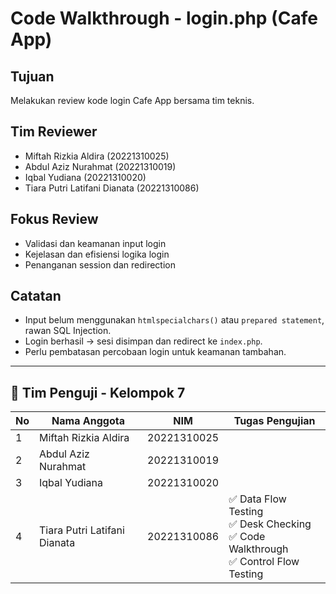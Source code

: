 # Code Walkthrough - login.php (Cafe App)

## Tujuan  
Melakukan review kode login Cafe App bersama tim teknis.

## Tim Reviewer  
- Miftah Rizkia Aldira (20221310025)  
- Abdul Aziz Nurahmat (20221310019)  
- Iqbal Yudiana (20221310020)  
- Tiara Putri Latifani Dianata (20221310086)  

## Fokus Review  
- Validasi dan keamanan input login  
- Kejelasan dan efisiensi logika login  
- Penanganan session dan redirection  

## Catatan  
- Input belum menggunakan `htmlspecialchars()` atau `prepared statement`, rawan SQL Injection.  
- Login berhasil → sesi disimpan dan redirect ke `index.php`.  
- Perlu pembatasan percobaan login untuk keamanan tambahan.  

---

## 👥 Tim Penguji - Kelompok 7  

| No | Nama Anggota                 | NIM         | Tugas Pengujian                                                                        |
|----|-----------------------------|-------------|----------------------------------------------------------------------------------------|
| 1  | Miftah Rizkia Aldira        | 20221310025 |                                                                                        |
| 2  | Abdul Aziz Nurahmat         | 20221310019 |                                                                                        |
| 3  | Iqbal Yudiana               | 20221310020 |                                                                                        |
| 4  | Tiara Putri Latifani Dianata| 20221310086 | ✅ Data Flow Testing<br>✅ Desk Checking<br>✅ Code Walkthrough<br>✅ Control Flow Testing |
